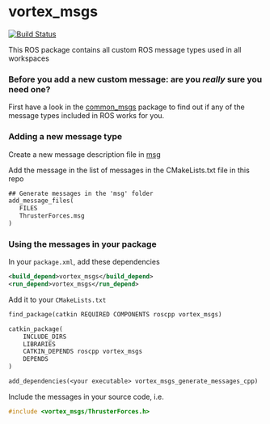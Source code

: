 # vortex_msgs

[![Build Status](http://build.vortexntnu.no/job/vortex_msgs/badge/icon)](http://build.vortexntnu.no/job/vortex_msgs/)

This ROS package contains all custom ROS message types used in all workspaces

### Before you add a new custom message: are you _really_ sure you need one?
First have a look in the [common_msgs](http://wiki.ros.org/common_msgs?distro=kinetic) package to find out if any of the message types included in ROS works for you.

### Adding a new message type
Create a new message description file in [msg](msg)

Add the message in the list of messages in the CMakeLists.txt file in this repo
```txt
## Generate messages in the 'msg' folder
add_message_files(
   FILES
   ThrusterForces.msg
)
```

### Using the messages in your package
In your `package.xml`, add these dependencies
```xml
<build_depend>vortex_msgs</build_depend>
<run_depend>vortex_msgs</run_depend>
```
Add it to your `CMakeLists.txt`
```txt
find_package(catkin REQUIRED COMPONENTS roscpp vortex_msgs)
```
```txt
catkin_package(
    INCLUDE_DIRS
    LIBRARIES
    CATKIN_DEPENDS roscpp vortex_msgs
    DEPENDS
)
```
```txt
add_dependencies(<your executable> vortex_msgs_generate_messages_cpp)
```

Include the messages in your source code, i.e.
```cpp
#include <vortex_msgs/ThrusterForces.h>
```

